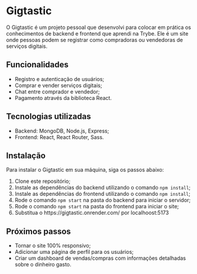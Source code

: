   <h1>Gigtastic</h1>
  <p>O Gigtastic é um projeto pessoal que desenvolvi para colocar em prática os conhecimentos de backend e frontend que aprendi na Trybe. Ele é um site onde pessoas podem se registrar como compradoras ou vendedoras de serviços digitais.</p>

  <h2>Funcionalidades</h2>
  <ul>
    <li>Registro e autenticação de usuários;</li>
    <li>Comprar e vender serviços digitais;</li>
    <li>Chat entre comprador e vendedor;</li>
    <li>Pagamento através da biblioteca React.</li>
  </ul>

  <h2>Tecnologias utilizadas</h2>
  <ul>
    <li>Backend: MongoDB, Node.js, Express;</li>
    <li>Frontend: React, React Router, Sass.</li>
  </ul>

  <h2>Instalação</h2>
  <p>Para instalar o Gigtastic em sua máquina, siga os passos abaixo:</p>
  <ol>
    <li>Clone este repositório;</li>
    <li>Instale as dependências do backend utilizando o comando <code>npm install</code>;</li>
    <li>Instale as dependências do frontend utilizando o comando <code>npm install</code>;</li>
    <li>Rode o comando <code>npm start</code> na pasta do backend para iniciar o servidor;</li>
    <li>Rode o comando <code>npm start</code> na pasta do frontend para iniciar o site;</li>
    <li>Substitua o https://gigtastic.onrender.com/ por localhoost:5173
  </ol>

  <h2>Próximos passos</h2>
  <ul>
    <li>Tornar o site 100% responsivo;</li>
    <li>Adicionar uma página de perfil para os usuários;</li>
    <li>Criar um dashboard de vendas/compras com informações detalhadas sobre o dinheiro gasto.</li>
  </ul>
